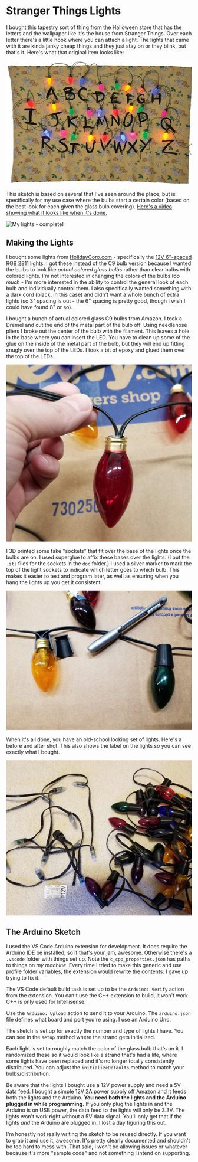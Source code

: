 # Stranger Things Lights

I bought this tapestry sort of thing from the Halloween store that has the letters and the wallpaper like it's the house from Stranger Things. Over each letter there's a little hook where you can attach a light. The lights that came with it are kinda janky cheap things and they just stay on or they blink, but that's it. Here's what that original item looks like:

![The tapestry thing](doc/tapestry.jpg)

This sketch is based on several that I've seen around the place, but is specifically for my use case where the bulbs start a certain color (based on the best look for each given the glass bulb covering). [Here's a video showing what it looks like when it's done.](https://www.youtube.com/watch?v=nxTzynmiZcY)

![My lights - complete!](doc/st_lights_complete.gif)

## Making the Lights

I bought some lights from [HolidayCoro.com](http://holidaycoro.com) - specifically the [12V 6"-spaced RGB 2811](http://www.holidaycoro.com/6-Inch-Pixel-Node-String-Waterproof-Plug-12v-p/712-wp.htm) lights. I got these instead of the C9 bulb version because I wanted the bulbs to look like _actual colored glass bulbs_ rather than clear bulbs with colored lights. I'm not interested in changing the colors of the bulbs _too much_ - I'm more interested in the ability to control the general look of each bulb and individually control them. I also specifically wanted something with a dark cord (black, in this case) and didn't want a whole bunch of extra lights (so 3" spacing is out - the 6" spacing is pretty good, though I wish I could have found 8" or so).

I bought a bunch of actual colored glass C9 bulbs from Amazon. I took a Dremel and cut the end of the metal part of the bulb off. Using needlenose pliers I broke out the center of the bulb with the filament. This leaves a hole in the base where you can insert the LED. You have to clean up some of the glue on the inside of the metal part of the bulb, but they will end up fitting snugly over the top of the LEDs. I took a bit of epoxy and glued them over the top of the LEDs.

![Glue the bulb over the top of the LED](doc/bulb_epoxy.jpg)

I 3D printed some fake "sockets" that fit over the base of the lights once the bulbs are on. I used superglue to affix these bases over the lights. (I put the `.stl` files for the sockets in the `doc` folder.) I used a silver marker to mark the top of the light sockets to indicate which letter goes to which bulb. This makes it easier to test and program later, as well as ensuring when you hang the lights up you get it consistent.

![Glue the sockets on the base of the bulbs](doc/glue_sockets.jpg)

When it's all done, you have an old-school looking set of lights. Here's a before and after shot. This also shows the label on the lights so you can see exactly what I bought.

![Before and after the LEDs get bulbs](doc/string_complete.jpg)

## The Arduino Sketch

I used the VS Code Arduino extension for development. It does require the Arduino IDE be installed, so if that's your jam, awesome. Otherwise there's a `.vscode` folder with things set up. Note the `c_cpp_properties.json` has paths to things on _my machine_. Every time I tried to make this generic and use profile folder variables, the extension would rewrite the contents. I gave up trying to fix it.

The VS Code default build task is set up to be the `Arduino: Verify` action from the extension. You can't use the C++ extension to build, it won't work. C++ is only used for Intellisense.

Use the `Arduino: Upload` action to send it to your Arduino. The `arduino.json` file defines what board and port you're using. I use an Arduino Uno.

The sketch is set up for exactly the number and type of lights I have. You can see in the `setup` method where the strand gets initialized.

Each light is set to roughly match the color of the glass bulb that's on it. I randomized these so it would look like a strand that's had a life, where some lights have been replaced and it's no longer totally consistently distributed. You can adjust the `initializeDefaults` method to match your bulbs/distribution.

Be aware that the lights I bought use a 12V power supply and need a 5V data feed. I bought a simple 12V 2A power supply off Amazon and it feeds both the lights and the Arduino. **You need both the lights and the Arduino plugged in while programming.** If you only plug the lights in and the Arduino is on USB power, the data feed to the lights will only be 3.3V. The lights won't work right without a 5V data signal. You'll only get that if the lights _and_ the Arduino are plugged in. I lost a day figuring this out.

I'm honestly not really writing the sketch to be reused directly. If you want to grab it and use it, awesome. It's pretty clearly documented and shouldn't be too hard to mess with. That said, I won't be allowing issues or whatever because it's more "sample code" and not something I intend on supporting.
